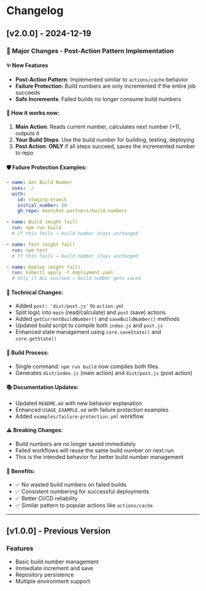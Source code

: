 # Changelog

## [v2.0.0] - 2024-12-19

### 🚀 Major Changes - Post-Action Pattern Implementation

#### ✨ New Features
- **Post-Action Pattern**: Implemented similar to `actions/cache` behavior
- **Failure Protection**: Build numbers are only incremented if the entire job succeeds
- **Safe Increments**: Failed builds no longer consume build numbers

#### 🔄 How it works now:
1. **Main Action**: Reads current number, calculates next number (+1), outputs it
2. **Your Build Steps**: Use the build number for building, testing, deploying  
3. **Post Action**: **ONLY** if all steps succeed, saves the incremented number to repo

#### 🛡️ Failure Protection Examples:
```yaml
- name: Get Build Number
  uses: ./
  with:
    id: staging-branch
    initial_number: 20
    gh_repo: moonshot-partners/build-numbers

- name: Build (might fail)
  run: npm run build
  # If this fails → build number stays unchanged

- name: Test (might fail)  
  run: npm test
  # If this fails → build number stays unchanged

- name: Deploy (might fail)
  run: kubectl apply -f deployment.yaml
  # Only if ALL succeed → build number gets saved
```

#### 📁 Technical Changes:
- Added `post: 'dist/post.js'` to `action.yml`
- Split logic into `main` (read/calculate) and `post` (save) actions
- Added `getCurrentBuildNumber()` and `saveBuildNumber()` methods
- Updated build script to compile both `index.js` and `post.js`
- Enhanced state management using `core.saveState()` and `core.getState()`

#### 🔧 Build Process:
- Single command: `npm run build` now compiles both files
- Generates `dist/index.js` (main action) and `dist/post.js` (post action)

#### 📚 Documentation Updates:
- Updated `README.md` with new behavior explanation
- Enhanced `USAGE_EXAMPLE.md` with failure protection examples
- Added `examples/failure-protection.yml` workflow

#### ⚠️ Breaking Changes:
- Build numbers are no longer saved immediately
- Failed workflows will reuse the same build number on next run
- This is the intended behavior for better build number management

#### 🎯 Benefits:
- ✅ No wasted build numbers on failed builds
- ✅ Consistent numbering for successful deployments
- ✅ Better CI/CD reliability
- ✅ Similar pattern to popular actions like `actions/cache`

---

## [v1.0.0] - Previous Version

### Features
- Basic build number management
- Immediate increment and save
- Repository persistence
- Multiple environment support 
